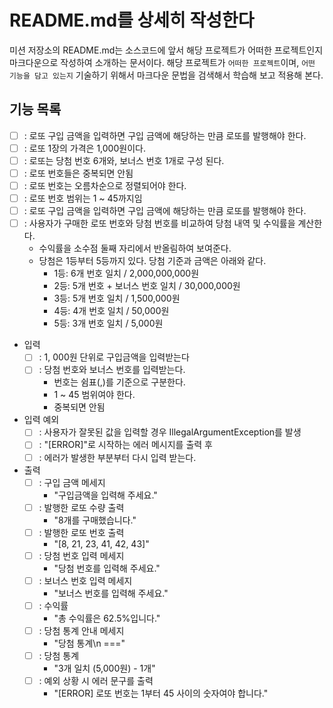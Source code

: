 # README.md를 상세히 작성한다
미션 저장소의 README.md는 소스코드에 앞서 해당 프로젝트가 어떠한 프로젝트인지 마크다운으로 작성하여 소개하는 문서이다.
해당 프로젝트가 `어떠한 프로젝트`이며, `어떤 기능을 담고 있는지` 기술하기 위해서 마크다운 문법을 검색해서 학습해 보고 적용해 본다.

## 기능 목록  

- [ ] : 로또 구입 금액을 입력하면 구입 금액에 해당하는 만큼 로또를 발행해야 한다.
- [ ] : 로또 1장의 가격은 1,000원이다.
- [ ] : 로또는 당첨 번호 6개와, 보너스 번호 1개로 구성 된다. 
- [ ] : 로또 번호들은 중복되면 안됨
- [ ] : 로또 번호는 오름차순으로 정렬되어야 한다.
- [ ] : 로또 번호 범위는 1 ~ 45까지임
- [ ] : 로또 구입 금액을 입력하면 구입 금액에 해당하는 만큼 로또를 발행해야 한다.
- [ ] : 사용자가 구매한 로또 번호와 당첨 번호를 비교하여 당첨 내역 및 수익률을 계산한다.  
  - 수익률을 소수점 둘째 자리에서 반올림하여 보여준다.  
  - 당첨은 1등부터 5등까지 있다. 당첨 기준과 금액은 아래와 같다.
      - 1등: 6개 번호 일치 / 2,000,000,000원
      - 2등: 5개 번호 + 보너스 번호 일치 / 30,000,000원
      - 3등: 5개 번호 일치 / 1,500,000원
      - 4등: 4개 번호 일치 / 50,000원
      - 5등: 3개 번호 일치 / 5,000원

- 입력
  - [ ] : 1, 000원 단위로 구입금액을 입력받는다
  - [ ] : 당첨 번호와 보너스 번호를 입력받는다.
    - 번호는 쉼표(,)를 기준으로 구분한다.
    - 1 ~ 45 범위여야 한다.
    - 중복되면 안됨
- 입력 예외
    - [ ] : 사용자가 잘못된 값을 입력할 경우 IllegalArgumentException를 발생
    - [ ] : "[ERROR]"로 시작하는 에러 메시지를 출력 후
    - [ ] : 에러가 발생한 부분부터 다시 입력 받는다.
- 출력
    - [ ] : 구입 금액 메세지
      - "구입금액을 입력해 주세요."
    - [ ] : 발행한 로또 수량 출력
      - "8개를 구매했습니다."
    - [ ] : 발행한 로또 번호 출력
       - "[8, 21, 23, 41, 42, 43]"
    - [ ] : 당첨 번호 입력 메세지 
      -  "당첨 번호를 입력해 주세요."
    - [ ] : 보너스 번호 입력 메세지
      - "보너스 번호를 입력해 주세요."
    - [ ] : 수익률
      - "총 수익률은 62.5%입니다."
    - [ ] : 당첨 통계 안내 메세지
      - "당첨 통계\n ==="
    - [ ] : 당첨 통계
      - "3개 일치 (5,000원) - 1개"
    - [ ] : 예외 상황 시 에러 문구를 출력 
        - "[ERROR] 로또 번호는 1부터 45 사이의 숫자여야 합니다."
